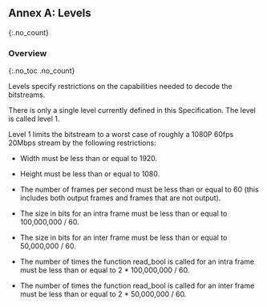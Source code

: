 ## Annex A: Levels
{:.no_count}


### Overview
{:.no_toc .no_count}

Levels specify restrictions on the capabilities needed to decode the bitstreams.

There is only a single level currently defined in this Specification. The level
is called level 1.

Level 1 limits the bitstream to a worst case of roughly a 1080P 60fps 20Mbps
stream by the following restrictions:

  * Width must be less than or equal to 1920.

  * Height must be less than or equal to 1080.

  * The number of frames per second must be less than or equal to 60 (this
    includes both output frames and frames that are not output).

  * The size in bits for an intra frame must be less than or equal
    to 100,000,000 / 60.

  * The size in bits for an inter frame must be less than or equal
    to 50,000,000 / 60.

  * The number of times the function read_bool is called for an intra frame
    must be less than or equal to 2 * 100,000,000 / 60.

  * The number of times the function read_bool is called for an inter frame must
    be less than or equal to 2 * 50,000,000 / 60.
